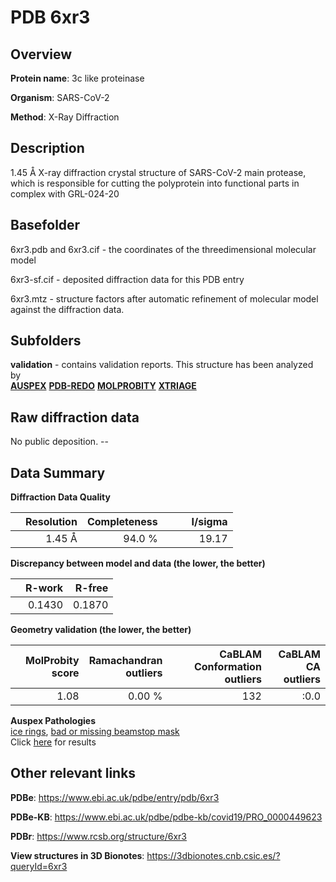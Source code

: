 # PDB 6xr3

## Overview

**Protein name**: 3c like proteinase

**Organism**: SARS-CoV-2

**Method**: X-Ray Diffraction

## Description

1.45 Å X-ray diffraction crystal structure of SARS-CoV-2 main protease, which is responsible for cutting the polyprotein into functional parts in complex with GRL-024-20

## Basefolder

6xr3.pdb and 6xr3.cif - the coordinates of the threedimensional molecular model

6xr3-sf.cif - deposited diffraction data for this PDB entry

6xr3.mtz - structure factors after automatic refinement of molecular model against the diffraction data.

## Subfolders





**validation** - contains validation reports. This structure has been analyzed by <br>[**AUSPEX**](https://github.com/thorn-lab/coronavirus_structural_task_force/tree/master/pdb/3c_like_proteinase/SARS-CoV-2/6xr3/validation/auspex) [**PDB-REDO**](https://github.com/thorn-lab/coronavirus_structural_task_force/tree/master/pdb/3c_like_proteinase/SARS-CoV-2/6xr3/validation/pdb-redo) [**MOLPROBITY**](https://github.com/thorn-lab/coronavirus_structural_task_force/tree/master/pdb/3c_like_proteinase/SARS-CoV-2/6xr3/validation/molprobity) [**XTRIAGE**](https://github.com/thorn-lab/coronavirus_structural_task_force/blob/master/pdb/3c_like_proteinase/SARS-CoV-2/6xr3/validation/Xtriage_output.log)   



## Raw diffraction data

No public deposition. --<br> 

## Data Summary
**Diffraction Data Quality**

|   | Resolution | Completeness| I/sigma |
|---|-------------:|----------------:|--------------:|
|   |1.45 Å|94.0  %|<img width=50/>19.17|

**Discrepancy between model and data (the lower, the better)**

|   | **R-work**| **R-free**   
|---|-------------:|----------------:|           
||  0.1430|  0.1870|

**Geometry validation (the lower, the better)**

|   |**MolProbity<br>score**| **Ramachandran<br>outliers** | **CaBLAM<br>Conformation outliers** | **CaBLAM<br>CA outliers** |
|---|-------------:|----------------:|----------------:|----------------:|
||  1.08|  0.00 %|132|:0.0|

**Auspex Pathologies**<br> [ice rings](https://www.auspex.de/pathol/#1), [bad or missing beamstop mask](https://www.auspex.de/pathol/#2)<br>Click [here](https://github.com/thorn-lab/coronavirus_structural_task_force/blob/master/pdb/3c_like_proteinase/SARS-CoV-2/6xr3/validation/auspex/6xr3_auspex_comments.txt)  for results

 



## Other relevant links 
**PDBe**:  https://www.ebi.ac.uk/pdbe/entry/pdb/6xr3

**PDBe-KB**: https://www.ebi.ac.uk/pdbe/pdbe-kb/covid19/PRO_0000449623 
 
**PDBr**: https://www.rcsb.org/structure/6xr3 

**View structures in 3D Bionotes**: https://3dbionotes.cnb.csic.es/?queryId=6xr3

